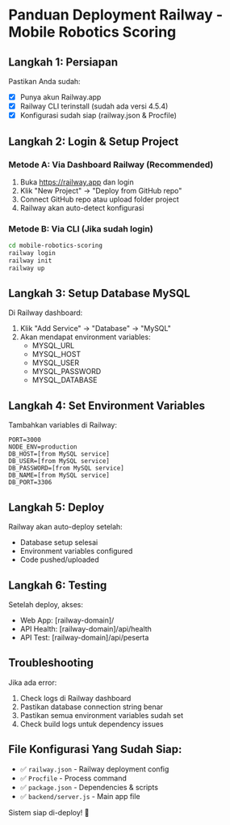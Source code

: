 # Panduan Deployment Railway - Mobile Robotics Scoring

## Langkah 1: Persiapan
Pastikan Anda sudah:
- [x] Punya akun Railway.app
- [x] Railway CLI terinstall (sudah ada versi 4.5.4)
- [x] Konfigurasi sudah siap (railway.json & Procfile)

## Langkah 2: Login & Setup Project

### Metode A: Via Dashboard Railway (Recommended)
1. Buka https://railway.app dan login
2. Klik "New Project" → "Deploy from GitHub repo"
3. Connect GitHub repo atau upload folder project
4. Railway akan auto-detect konfigurasi

### Metode B: Via CLI (Jika sudah login)
```bash
cd mobile-robotics-scoring
railway login
railway init
railway up
```

## Langkah 3: Setup Database MySQL
Di Railway dashboard:
1. Klik "Add Service" → "Database" → "MySQL"
2. Akan mendapat environment variables:
   - MYSQL_URL
   - MYSQL_HOST
   - MYSQL_USER
   - MYSQL_PASSWORD
   - MYSQL_DATABASE

## Langkah 4: Set Environment Variables
Tambahkan variables di Railway:
```
PORT=3000
NODE_ENV=production
DB_HOST=[from MySQL service]
DB_USER=[from MySQL service] 
DB_PASSWORD=[from MySQL service]
DB_NAME=[from MySQL service]
DB_PORT=3306
```

## Langkah 5: Deploy
Railway akan auto-deploy setelah:
- Database setup selesai
- Environment variables configured
- Code pushed/uploaded

## Langkah 6: Testing
Setelah deploy, akses:
- Web App: [railway-domain]/
- API Health: [railway-domain]/api/health
- API Test: [railway-domain]/api/peserta

## Troubleshooting
Jika ada error:
1. Check logs di Railway dashboard
2. Pastikan database connection string benar
3. Pastikan semua environment variables sudah set
4. Check build logs untuk dependency issues

## File Konfigurasi Yang Sudah Siap:
- ✅ `railway.json` - Railway deployment config
- ✅ `Procfile` - Process command
- ✅ `package.json` - Dependencies & scripts
- ✅ `backend/server.js` - Main app file

Sistem siap di-deploy! 🚀